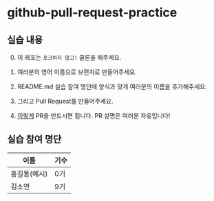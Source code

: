 # github-pull-request-practice

## 실습 내용

0. 이 레포는 `포크하지 않고!` 클론을 해주세요.

1. 여러분의 영어 이름으로 브랜치로 만들어주세요.

2. README.md 실습 참여 명단에 양식과 맞게 여러분의 이름을 추가해주세요.

3. 그리고 Pull Request를 만들어주세요.

4. [이렇게](https://github.com/likelion-kookmin/github-pull-request-practice/pull/1) PR을 만드시면 됩니다. PR 설명은 여러분 자유입니다!

## 실습 참여 명단

| 이름 | 기수 |
| -- | -- |
| 홍길동(예시) | 0기 |
| 김소연 | 9기 |
